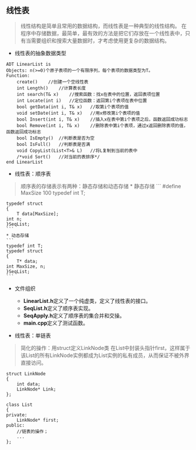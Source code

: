 ## 线性表
> 线性结构是简单且常用的数据结构，而线性表是一种典型的线性结构。
在程序中存储数据，最简单，最有效的方法是把它们存放在一个线性表中，只有当需要组织和搜索大量数据时，才考虑使用更复杂的数据结构。

* 线性表的抽象数据类型
```
ADT LinearList is
Objects: n(>=0)个原子表项的一个有限序列，每个表项的数据类型为T。
Function:
    create()	//创建一个空线性表
    int Length()	//计算表长度
    int search(T& x) 	//搜索函数：找x在表中的位置，返回表项位置
    int Locate(int i) 	//定位函数：返回第i个表项在表中位置
    bool getData(int i, T& x)	//取第i个表项的值
    void setDate(int i, T& x)	//用x修改第i个表项的值
    bool Insert(int i, T& x)	//插入x在表中第i个表项之后，函数返回成功标志
    bool Remove(int i, T& x)	//删除表中第i个表项，通过x返回删除表项的值，函数返回成功标志
    bool IsEmpty()	//判断表是否为空
    bool IsFull()	//判断表是否满
    void CopyList(List<T>& L) 	//将L复制到当前的表中
    /*void Sort() 	//对当前的表排序*/
end LinearList
```
* 线性表：顺序表
> 顺序表的存储表示有两种：静态存储和动态存储
    * 静态存储
    ```
    #define MaxSize 100
    typedef int T;

    typedef struct
    {
    	T data[MaxSize];
	int n;
    }SeqList;
    ```
    * 动态存储
    ```
    typedef int T;
    typedef struct
    {
        T* data;
	int MaxSize, n;
    }SeqList;
    ```
* 文件组织 
    * **LinearList.h**定义了一个纯虚类，定义了线性表的接口。
    * **SeqList.h**定义了顺序表实现。
    * **SeqApply.h**定义了顺序表的集合并和交操。
    * **main.cpp**定义了测试函数。

* 线性表：单链表

> 简化的操作：用struct定义LinkNode类
在List中封装头指针first，这样属于该List的所有LinkNode实例都成为List实例的私有成员，从而保证不被外界直接访问。
```
struct LinkNode
{
    int data;
    LinkNode* Link;
};

class List
{
private:
    LinkNode* first;
public:
    //链表的操作；
    ...
};

```
